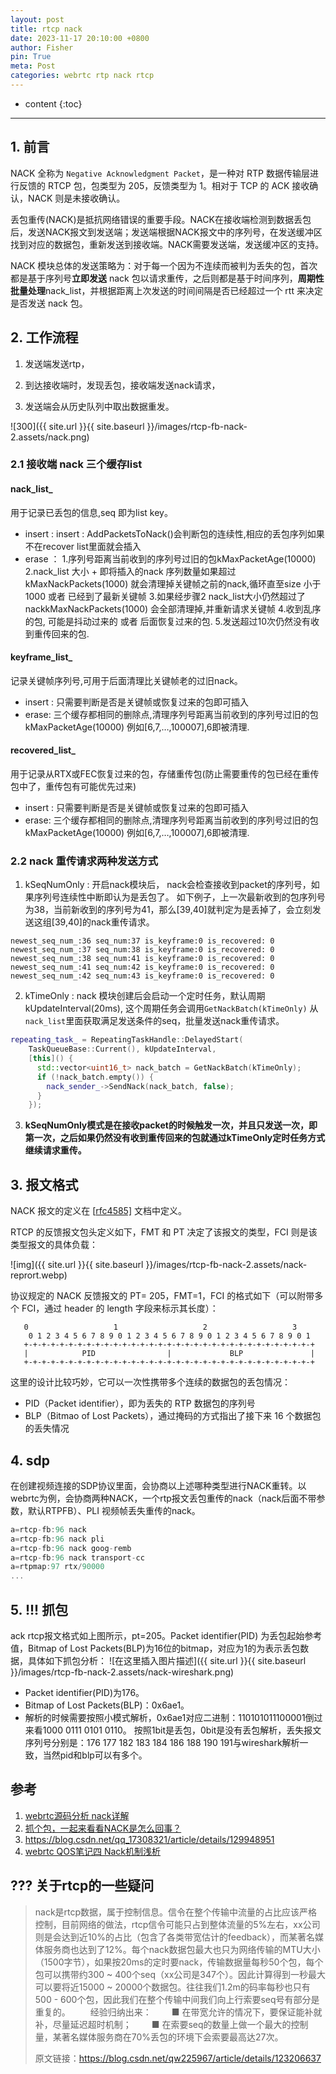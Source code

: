 ```yaml
---
layout: post
title: rtcp nack
date: 2023-11-17 20:10:00 +0800
author: Fisher
pin: True
meta: Post
categories: webrtc rtp nack rtcp
---
```



* content
{:toc}

---

## 1. 前言

NACK 全称为 `Negative Acknowledgment Packet`，是一种对 RTP 数据传输层进行反馈的 RTCP 包，包类型为 205，反馈类型为 1。相对于 TCP 的 ACK 接收确认，NACK 则是未接收确认。

丢包重传(NACK)是抵抗网络错误的重要手段。NACK在接收端检测到数据丢包后，发送NACK报文到发送端；发送端根据NACK报文中的序列号，在发送缓冲区找到对应的数据包，重新发送到接收端。NACK需要发送端，发送缓冲区的支持。

NACK 模块总体的发送策略为：对于每一个因为不连续而被判为丢失的包，首次都是基于序列号**立即发送** nack 包以请求重传，之后则都是基于时间序列，**周期性批量处理**nack_list，并根据距离上次发送的时间间隔是否已经超过一个 rtt 来决定是否发送 nack 包。



## 2. 工作流程

1. 发送端发送rtp，

2. 到达接收端时，发现丢包，接收端发送nack请求，

3. 发送端会从历史队列中取出数据重发。


![300]({{ site.url }}{{ site.baseurl }}/images/rtcp-fb-nack-2.assets/nack.png)



### 2.1 接收端 nack 三个缓存list

#### nack_list_

 用于记录已丢包的信息,seq 即为list key。

- insert :
  insert : AddPacketsToNack()会判断包的连续性,相应的丢包序列如果不在recover list里面就会插入
- erase ：
  1.序列号距离当前收到的序列号过旧的包kMaxPacketAge(10000)
  2.nack_list 大小 + 即将插入的nack 序列数量如果超过kMaxNackPackets(1000) 就会清理掉关键帧之前的nack,循环直至size 小于1000 或者 已经到了最新关键帧
  3.如果经步骤2 nack_list大小仍然超过了nackkMaxNackPackets(1000) 会全部清理掉,并重新请求关键帧
  4.收到乱序的包, 可能是抖动过来的 或者 后面恢复过来的包.
  5.发送超过10次仍然没有收到重传回来的包.

#### keyframe_list_

记录关键帧序列号,可用于后面清理比关键帧老的过旧nack。

- insert :
  只需要判断是否是关键帧或恢复过来的包即可插入
- erase:
  三个缓存都相同的删除点,清理序列号距离当前收到的序列号过旧的包kMaxPacketAge(10000) 例如[6,7,…,100007],6即被清理.

#### recovered_list_

 用于记录从RTX或FEC恢复过来的包，存储重传包(防止需要重传的包已经在重传包中了，重传包有可能优先过来)

- insert :
  只需要判断是否是关键帧或恢复过来的包即可插入
- erase:
  三个缓存都相同的删除点,清理序列号距离当前收到的序列号过旧的包kMaxPacketAge(10000) 例如[6,7,…,100007],6即被清理.



### 2.2 nack 重传请求两种发送方式

1. kSeqNumOnly : 开启nack模块后， nack会检查接收到packet的序列号，如果序列号连续性中断即认为是丢包了。 如下例子，上一次最新收到的包序列号为38，当前新收到的序列号为41，那么[39,40]就判定为是丢掉了，会立刻发送这组[39,40]的nack重传请求。

```less
newest_seq_num_:36 seq_num:37 is_keyframe:0 is_recovered: 0 
newest_seq_num_:37 seq_num:38 is_keyframe:0 is_recovered: 0 
newest_seq_num_:38 seq_num:41 is_keyframe:0 is_recovered: 0 
newest_seq_num_:41 seq_num:42 is_keyframe:0 is_recovered: 0 
newest_seq_num_:42 seq_num:43 is_keyframe:0 is_recovered: 0
```

2. kTimeOnly : nack 模块创建后会启动一个定时任务，默认周期kUpdateInterval(20ms), 这个周期任务会调用`GetNackBatch(kTimeOnly)` 从`nack_list`里面获取满足发送条件的seq，批量发送nack重传请求。

```cpp
repeating_task_ = RepeatingTaskHandle::DelayedStart(
    TaskQueueBase::Current(), kUpdateInterval,
    [this]() {
      std::vector<uint16_t> nack_batch = GetNackBatch(kTimeOnly);
      if (!nack_batch.empty()) {
        nack_sender_->SendNack(nack_batch, false);
      }
    });
```

3. **kSeqNumOnly模式是在接收packet的时候触发一次，并且只发送一次，即第一次，之后如果仍然没有收到重传回来的包就通过kTimeOnly定时任务方式继续请求重传。**



## 3. 报文格式

NACK 报文的定义在 [[rfc4585\]](https://link.zhihu.com/?target=https%3A//tools.ietf.org/html/rfc4585) 文档中定义。

RTCP 的反馈报文包头定义如下，FMT 和 PT 决定了该报文的类型，FCI 则是该类型报文的具体负载：

![img]({{ site.url }}{{ site.baseurl }}/images/rtcp-fb-nack-2.assets/nack-reprort.webp)

协议规定的 NACK 反馈报文的 PT= 205，FMT=1，FCI 的格式如下（可以附带多个 FCI，通过 header 的 length 字段来标示其长度）：

```less
   0                   1                   2                   3
    0 1 2 3 4 5 6 7 8 9 0 1 2 3 4 5 6 7 8 9 0 1 2 3 4 5 6 7 8 9 0 1
   +-+-+-+-+-+-+-+-+-+-+-+-+-+-+-+-+-+-+-+-+-+-+-+-+-+-+-+-+-+-+-+-+
   |            PID                |             BLP               |
   +-+-+-+-+-+-+-+-+-+-+-+-+-+-+-+-+-+-+-+-+-+-+-+-+-+-+-+-+-+-+-+-+
```

这里的设计比较巧妙，它可以一次性携带多个连续的数据包的丢包情况：

- PID（Packet identifier），即为丢失的 RTP 数据包的序列号
- BLP（Bitmao of Lost Packets），通过掩码的方式指出了接下来 16 个数据包的丢失情况



## 4. sdp

在创建视频连接的SDP协议里面，会协商以上述哪种类型进行NACK重转。以webrtc为例，会协商两种NACK，一个rtp报文丢包重传的nack（nack后面不带参数，默认RTPFB）、PLI 视频帧丢失重传的nack。

```js
a=rtcp-fb:96 nack
a=rtcp-fb:96 nack pli
a=rtcp-fb:96 nack goog-remb
a=rtcp-fb:96 nack transport-cc
a=rtpmap:97 rtx/90000
...

```



## 5. !!! 抓包

ack rtcp报文格式如上图所示，pt=205。Packet identifier(PID) 为丢包起始参考值，Bitmap of Lost Packets(BLP)为16位的bitmap，对应为1的为表示丢包数据，具体如下抓包分析：
![在这里插入图片描述]({{ site.url }}{{ site.baseurl }}/images/rtcp-fb-nack-2.assets/nack-wireshark.png)

- Packet identifier(PID)为176。
- Bitmap of Lost Packets(BLP)：0x6ae1。
- 解析的时候需要按照小模式解析，0x6ae1对应二进制：110101011100001倒过来看1000 0111 0101 0110。
  按照1bit是丢包，0bit是没有丢包解析，丢失报文序列号分别是：176 177 182 183 184 186 188 190 191与wireshark解析一致，当然pid和blp可以有多个。



## 参考

1. [webrtc源码分析 nack详解](https://blog.csdn.net/liuhongxiangm/article/details/123231033)
2. [抓个包，一起来看看NACK是怎么回事？](https://blog.csdn.net/epubcn/article/details/83827849?utm_medium=distribute.pc_relevant.none-task-blog-2~default~baidujs_baidulandingword~default-13-83827849-blog-123231033.235^v38^pc_relevant_sort_base2&spm=1001.2101.3001.4242.8&utm_relevant_index=16)
3. https://blog.csdn.net/qq_17308321/article/details/129948951
4. [webrtc QOS笔记四 Nack机制浅析](https://blog.csdn.net/qq_17308321/article/details/129948951?utm_medium=distribute.pc_relevant.none-task-blog-2~default~baidujs_baidulandingword~default-1-129948951-blog-125192641.235^v38^pc_relevant_sort_base2&spm=1001.2101.3001.4242.2&utm_relevant_index=4)




## ??? 关于rtcp的一些疑问

> nack是rtcp数据，属于控制信息。信令在整个传输中流量的占比应该严格控制，目前网络的做法，rtcp信令可能只占到整体流量的5%左右，xx公司则是会达到近10%的占比（包含了各类带宽估计的feedback），而某著名媒体服务商也达到了12%。每个nack数据包最大也只为网络传输的MTU大小（1500字节），如果按20ms的定时要nack，传输数据量每秒50个包，每个包可以携带约300 ~ 400个seq（xx公司是347个）。因此计算得到一秒最大可以要将近15000 ~ 20000个数据包。往往我们1.2m的码率每秒也只有500 - 600个包，因此我们在整个传输中间我们向上行索要seq号有部分是重复的。
>   经验归纳出来：
>   ■ 在带宽允许的情况下，要保证能补就补，尽量延迟超时机制；
>   ■ 在索要seq的数量上做一个最大的控制量，某著名媒体服务商在70%丢包的环境下会索要最高达27次。
>
> 原文链接：https://blog.csdn.net/qw225967/article/details/123206637



